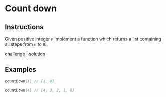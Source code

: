 # Count down

## Instructions

Given positive integer `n` implement a function which returns a list containing all steps from `n` to `0`.

[challenge](challenge.kt) | [solution](solution.kt)

## Examples

```kotlin
countDown(1) // [1, 0]

countDown(4) // [4, 3, 2, 1, 0]
```
